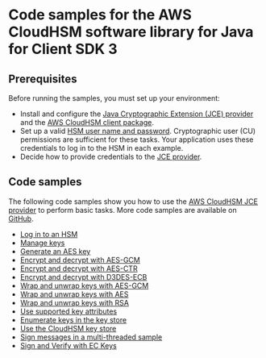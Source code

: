 # Code samples for the AWS CloudHSM software library for Java for Client SDK 3<a name="java-samples"></a>

## Prerequisites<a name="java-samples-prereqs"></a>

 Before running the samples, you must set up your environment:
+ Install and configure the [Java Cryptographic Extension \(JCE\) provider](java-library-install.md#install-java-library) and the [AWS CloudHSM client package](cmu-install-and-configure-client-linux.md)\. 
+ Set up a valid [HSM user name and password](manage-hsm-users.md)\. Cryptographic user \(CU\) permissions are sufficient for these tasks\. Your application uses these credentials to log in to the HSM in each example\.
+ Decide how to provide credentials to the [JCE provider](java-library-install.md#java-library-credentials)\.

## Code samples<a name="java-samples-code"></a>

The following code samples show you how to use the [AWS CloudHSM JCE provider](java-library.md) to perform basic tasks\. More code samples are available on [GitHub](https://github.com/aws-samples/aws-cloudhsm-jce-examples/)\.
+ [Log in to an HSM](https://github.com/aws-samples/aws-cloudhsm-jce-examples/blob/master/src/main/java/com/amazonaws/cloudhsm/examples/LoginRunner.java)
+ [Manage keys](https://github.com/aws-samples/aws-cloudhsm-jce-examples/blob/master/src/main/java/com/amazonaws/cloudhsm/examples/KeyUtilitiesRunner.java)
+ [Generate an AES key](https://github.com/aws-samples/aws-cloudhsm-jce-examples/blob/master/src/main/java/com/amazonaws/cloudhsm/examples/SymmetricKeys.java)
+ [Encrypt and decrypt with AES\-GCM](https://github.com/aws-samples/aws-cloudhsm-jce-examples/blob/master/src/main/java/com/amazonaws/cloudhsm/examples/AESGCMEncryptDecryptRunner.java)
+ [Encrypt and decrypt with AES\-CTR]( https://github.com/aws-samples/aws-cloudhsm-jce-examples/blob/master/src/main/java/com/amazonaws/cloudhsm/examples/AESCTREncryptDecryptRunner.java)
+ [Encrypt and decrypt with D3DES\-ECB]( https://github.com/aws-samples/aws-cloudhsm-jce-examples/blob/master/src/main/java/com/amazonaws/cloudhsm/examples/DESedeECBEncryptDecryptRunner.java)
+ [Wrap and unwrap keys with AES\-GCM](https://github.com/aws-samples/aws-cloudhsm-jce-examples/blob/master/src/main/java/com/amazonaws/cloudhsm/examples/AESGCMWrappingRunner.java)
+ [Wrap and unwrap keys with AES](https://github.com/aws-samples/aws-cloudhsm-jce-examples/blob/master/src/main/java/com/amazonaws/cloudhsm/examples/AESWrappingRunner.java)
+ [Wrap and unwrap keys with RSA](https://github.com/aws-samples/aws-cloudhsm-jce-examples/blob/master/src/main/java/com/amazonaws/cloudhsm/examples/RSAWrappingRunner.java)
+ [Use supported key attributes](https://github.com/aws-samples/aws-cloudhsm-jce-examples/blob/master/src/main/java/com/amazonaws/cloudhsm/examples/CustomKeyAttributesRunner.java)
+ [Enumerate keys in the key store](https://github.com/aws-samples/aws-cloudhsm-jce-examples/blob/master/src/main/java/com/amazonaws/cloudhsm/examples/KeyStoreExampleRunner.java)
+ [ Use the CloudHSM key store](https://github.com/aws-samples/aws-cloudhsm-jce-examples/blob/master/src/main/java/com/amazonaws/cloudhsm/examples/CloudHSMKeyStoreExampleRunner.java)
+ [Sign messages in a multi\-threaded sample](https://github.com/aws-samples/aws-cloudhsm-jce-examples/blob/master/src/main/java/com/amazonaws/cloudhsm/examples/SignThreadedRunner.java)
+ [Sign and Verify with EC Keys](https://github.com/aws-samples/aws-cloudhsm-jce-examples/blob/master/src/main/java/com/amazonaws/cloudhsm/examples/ECOperationsRunner.java)